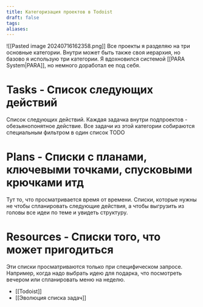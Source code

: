 ```yaml
---
title: Категоризация проектов в Todoist
draft: false
tags: 
aliases:
---
```

![[Pasted image 20240716162358.png]]
Все проекты я разделяю на три основные категории. Внутри может быть также своя иерархия, но базово я использую три категории. Я вдохновился системой [[PARA System|PARA]], но немного доработал ее под себя.
# Tasks - Список следующих действий

Список следующих действий. Каждая задачка внутри подпроектов - обезьянопонятное действие. Все задачи из этой категории собираются специальным фильтром в один список TODO
# Plans - Списки с планами, ключевыми точками, спусковыми крючками итд

Тут то, что просматривается время от времени. Списки, которые нужны не чтобы спланировать следующие действия, а чтобы выгрузить из головы все идеи по теме и увидеть структуру. 
# Resources - Списки того, что может пригодиться

Эти списки просматриваются только при специфическом запросе. Например, когда надо выбрать идею для подарка, что посмотреть вечером или спланировать меню на неделю.

- [[Todoist]]
- [[Эволюция списка задач]]